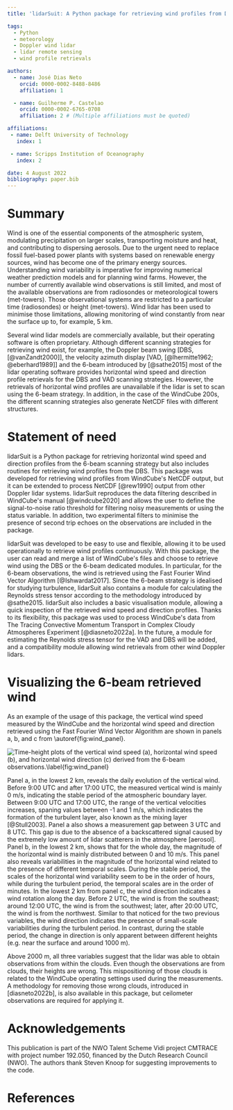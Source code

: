 ```yaml
---
title: 'lidarSuit: A Python package for retrieving wind profiles from Doppler lidar observations'

tags:
  - Python
  - meteorology
  - Doppler wind lidar
  - lidar remote sensing
  - wind profile retrievals

authors:
  - name: José Dias Neto
    orcid: 0000-0002-8488-8486
    affiliation: 1

  - name: Guilherme P. Castelao
    orcid: 0000-0002-6765-0708
    affiliation: 2 # (Multiple affiliations must be quoted)

affiliations:
 - name: Delft University of Technology
   index: 1

 - name: Scripps Institution of Oceanography
   index: 2

date: 4 August 2022
bibliography: paper.bib
---
```



# Summary

Wind is one of the essential components of the atmospheric system, modulating precipitation on larger scales,
transporting moisture and heat, and contributing to dispersing aerosols. Due to the urgent need to replace
fossil fuel-based power plants with systems based on renewable energy sources, wind has become one of
the primary energy sources. Understanding wind variability is imperative for improving numerical weather
prediction models and for planning wind farms. However, the number of currently available wind observations
is still limited, and most of the available observations are from radiosondes or meteorological towers (met-towers).
Those observational systems are restricted to a particular time (radiosondes) or height (met-towers).
Wind lidar has been used to minimise those limitations, allowing monitoring of wind constantly from near
the surface up to, for example, 5 km.

Several wind lidar models are commercially available, but their operating software is often proprietary.
Although different scanning strategies for retrieving wind exist, for example, the  Doppler beam swing
[DBS, [@vanZandt2000]], the velocity azimuth display [VAD,  [@lhermitte1962; @eberhard1989]] and the
6-beam introduced by [@sathe2015] most of the lidar operating software provides horizontal wind speed
and direction profile retrievals for the DBS and VAD scanning strategies. However, the retrievals of
horizontal wind profiles are unavailable if the lidar is set to scan using the 6-beam strategy. In addition,
in the case of the WindCube 200s, the different scanning strategies also generate NetCDF files with
different structures.

# Statement of need

lidarSuit is a Python package for retrieving horizontal wind speed and direction profiles from the
6-beam scanning strategy but also includes routines for retrieving wind profiles from the DBS. This
package was developed for retrieving wind profiles from WindCube's NetCDF output, but it can be
extended to process NetCDF [@rew1990] output from other Doppler lidar systems. lidarSuit reproduces the data
filtering described in WindCube's manual [@windcube2020] and allows the user to define the signal-to-noise
ratio threshold for filtering noisy measurements or using the status variable. In addition, two experimental
filters to minimise the presence of second trip echoes on the observations are included in the package.


lidarSuit was developed to be easy to use and flexible, allowing it to be used operationally to retrieve
wind profiles continuously. With this package, the user can read and merge a list of WindCube's files
and choose to retrieve wind using the DBS or the 6-beam dedicated modules. In particular, for the 6-beam
observations,  the wind is retrieved using the Fast Fourier Wind Vector Algorithm [@Ishwardat2017]. Since
the 6-beam strategy is idealised for studying turbulence, lidarSuit also contains a module for calculating
the Reynolds stress tensor according to the methodology introduced by @sathe2015. lidarSuit also includes
a basic visualisation module, allowing a quick inspection of the retrieved wind speed and direction profiles.
Thanks to its flexibility, this package was used to process WindCube's data from The Tracing Convective
Momentum Transport in Complex Cloudy Atmospheres Experiment [@diasneto2022a]. In the future, a module for
estimating the Reynolds stress tensor for the VAD and DBS will be added, and a compatibility module
allowing wind retrievals from other wind Doppler lidars.


# Visualizing the 6-beam retrieved wind


As an example of the usage of this package, the vertical wind speed measured by the WindCube and the
horizontal wind speed and direction retrieved using the Fast Fourier Wind Vector Algorithm are shown
in panels a, b, and c from \autoref{fig:wind_panel}.


![Time-height plots of the vertical wind speed (a), horizontal wind speed (b), and horizontal wind
direction (c) derived from the 6-beam observations.\label{fig:wind_panel}](wind_panel.png)


Panel a, in the lowest 2 km, reveals the daily evolution of the vertical wind. Before 9:00 UTC and after 17:00 UTC,
the measured vertical wind is mainly 0 m/s, indicating the stable period of the atmospheric boundary layer.
Between 9:00 UTC and 17:00 UTC, the range of the vertical velocities increases, spaning values between -1 and 1 m/s,
which indicates the formation of the turbulent layer, also known as the mixing layer [@Stull2003].
Panel a also shows a measurement gap between 3 UTC and  8 UTC. This gap is due to the absence of a
backscattered signal caused by the extremely low amount of lidar scatterers in the atmosphere [aerosol].
Panel b, in the lowest 2 km, shows that for the whole day, the magnitude of the horizontal wind is mainly
distributed between 0 and 10 m/s. This panel also reveals variabilities in the magnitude of the horizontal
wind related to the presence of different temporal scales. During the stable period, the scales of the
horizontal wind variability seem to be in the order of hours, while during the turbulent period, the temporal
scales are in the order of minutes. In the lowest 2 km from panel c, the wind direction indicates a wind
rotation along the day. Before 2 UTC, the wind is from the southeast; around 12:00 UTC, the wind is from
the southwest; later, after 20:00 UTC, the wind is from the northwest. Similar to that noticed for the two
previous variables, the wind direction indicates the presence of small-scale variabilities during the
turbulent period. In contrast, during the stable period, the change in direction is only apparent between
different heights (e.g. near the surface and around 1000 m).


Above 2000 m, all three variables suggest that the lidar was able to obtain observations from within the clouds.
Even though the observations are from clouds, their heights are wrong. This mispositioning of those clouds is
related to the WindCube operating settings used during the measurements. A methodology for removing those wrong
clouds, introduced in [diasneto2022b], is also available in this package, but ceilometer observations are required for applying it.



# Acknowledgements

This publication is part of the NWO Talent Scheme Vidi project CMTRACE with project number 192.050,
financed by the Dutch Research Council (NWO). The authors thank Steven Knoop for suggesting improvements
to the code.


# References
